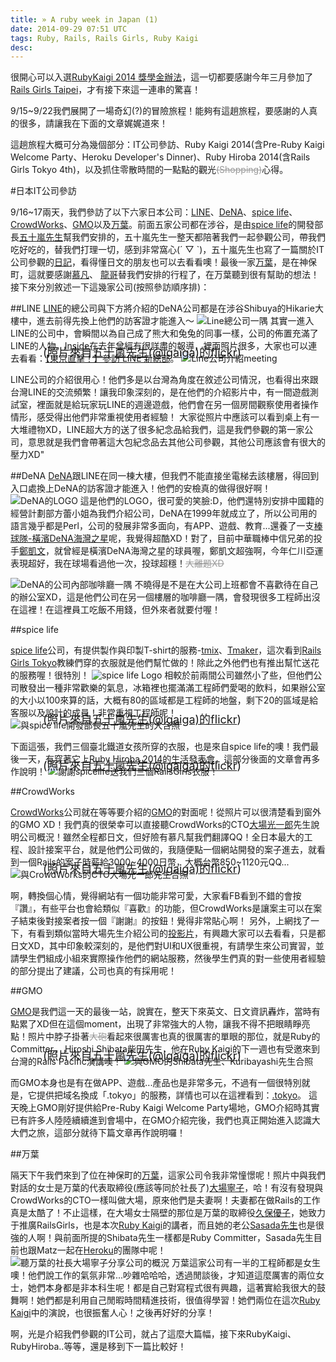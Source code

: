 ```yaml
---
title: » A ruby week in Japan (1)
date: 2014-09-29 07:51 UTC
tags: Ruby, Rails, Rails Girls, Ruby Kaigi
desc:
---
```


很開心可以入選[RubyKaigi 2014 獎學金辦法]，這一切都要感謝今年三月參加了[Rails Girls Taipei]，才有接下來這一連串的驚喜！

9/15~9/22我們展開了一場奇幻(?)的冒險旅程！能夠有這趟旅程，要感謝的人真的很多，請讓我在下面的文章娓娓道來！

這趟旅程大概可分為幾個部分：IT公司參訪、Ruby Kaigi 2014(含Pre-Ruby Kaigi Welcome Party、Heroku Developer's Dinner)、Ruby Hiroba 2014(含Rails Girls Tokyo 4th)，以及抓住零散時間的一點點的觀光<span style="text-decoration: line-through; color: #999;">(Shopping)</span>心得。

#日本IT公司參訪

9/16~17兩天，我們參訪了以下六家日本公司：[LINE]、[DeNA]、[spice life]、[CrowdWorks]、[GMO]以及[万葉]。前面五家公司都在涉谷，是由[spice life]的開發部長[五十嵐先生]幫我們安排的，五十嵐先生一整天都陪著我們一起參觀公司，帶我們吃好吃的，替我們打理一切，感到非常窩心(´ ▽ `)，五十嵐先生也寫了一篇關於IT公司參觀的[日記]，看得懂日文的朋友也可以去看看噢！最後一家[万葉]，是在神保町，這就要感謝[慕凡]、
[龍哥]替我們安排的行程了，在万葉聽到很有幫助的想法！接下來分別敘述一下這幾家公司(按照參訪順序排)：

##LINE
[LINE]的總公司與下方將介紹的DeNA公司都是在涉谷Shibuya的Hikarie大樓中，進去前得先換上他們的訪客證才能進入～
<img src="/images/Japan/line.jpg" alt="Line總公司一隅">
其實一進入LINE的公司中，會瞬間以為自己成了熊大和兔兔的同事一樣，公司的佈置充滿了LINE的人物，[Inside]在去年曾經有很詳盡的報導，裡面照片很多，大家也可以連去看看：[【東京直擊！】參訪 LINE 新總部]。
<img src="/images/Japan/line2.jpg" alt="Line公司介紹meeting">
<span style="font-size:18px;display:block;width:680px;position:absolute;right:0;margin-top:-33px;">(照片來自[五十嵐先生(@igaiga)的flickr])</span>

LINE公司的介紹很用心！他們多是以台灣為角度在敘述公司情況，也看得出來跟台灣LINE的交流頻繁！讓我印象深刻的，是在他們的介紹影片中，有一間遊戲測試室，裡面就是給玩家玩LINE的週邊遊戲，他們會在另一個房間觀察使用者操作情形，感受得出他們非常重視使用者經驗！
大家從照片中應該可以看到桌上有一大堆禮物XD，LINE超大方的送了很多紀念品給我們，這是我們參觀的第一家公司，意思就是我們會帶著這大包紀念品去其他公司參觀，其他公司應該會有很大的壓力XD"

##DeNA
[DeNA]跟LINE在同一棟大樓，但我們不能直接坐電梯去該樓層，得回到入口處換上DeNA的訪客證才能進入！他們的安檢真的做得很好啊！
<img src="/images/Japan/dena1.jpg" alt="DeNA的LOGO">
這是他們的LOGO，很可愛的笑臉:D，他們還特別安排中國籍的經營計劃部方蕾小姐為我們介紹公司，DeNA在1999年就成立了，所以公司用的語言幾乎都是Perl，公司的發展非常多面向，有APP、遊戲、教育...還養了一支[棒球隊-橫濱DeNA海灣之星]呢，我覺得超酷XD！對了，目前中華職棒中信兄弟的投手[鄭凱文]，就曾經是橫濱DeNA海灣之星的球員喔，鄭凱文超強啊，今年仁川亞運表現超好，我在球場看過他一次，投球超穩！<span style="text-decoration: line-through; color: #999;">大離題XD</span>

<img src="/images/Japan/dena2.jpg" alt="DeNA的公司內部咖啡廳一隅">
不曉得是不是在大公司上班都會不喜歡待在自己的辦公室XD，這是他們公司在另一個樓層的咖啡廳一隅，會發現很多工程師出沒在這裡！在這裡員工吃飯不用錢，但外來者就要付喔！

##spice life

[spice life]公司，有提供製作與印製T-shirt的服務-[tmix]、[Tmaker]，這次看到[Rails Girls Tokyo]教練們穿的衣服就是他們幫忙做的！除此之外他們也有推出幫忙送花的服務喔！很特別！
<img src="/images/Japan/spicelife.jpg" alt="spice life Logo">
相較於前兩間公司雖然小了些，但他們公司散發出一種非常歡樂的氣息，冰箱裡也擺滿滿工程師們愛喝的飲料，如果辦公室的大小以100來算的話，大概有80的區域都是工程師的地盤，剩下20的區域是給客服以及設計的成員！非常重視工程師呢！
<img src="/images/Japan/spicelife2.jpg" alt="與spice life開發部長五十嵐先生的大合照">
<span style="font-size:18px;display:block;width:680px;position:absolute;right:0;margin-top:-33px;">(照片來自[五十嵐先生(@igaiga)的flickr])</span>

下面這張，我們三個臺北鐵道女孩所穿的衣服，也是來自spice life的噢！我們最後一天，有穿著它上[Ruby Hiroba 2014的生活發表會]，這部分後面的文章會再多作說明！
<img src="/images/Japan/spicelife3.jpg" alt="謝謝spicelife送我們三個RailsGirls衣服！">
<span style="font-size:18px;display:block;width:680px;position:absolute;right:0;margin-top:-33px;">(照片來自[五十嵐先生(@igaiga)的flickr])</span>


##CrowdWorks

[CrowdWorks]公司就在等等要介紹的[GMO]的對面呢！從照片可以很清楚看到窗外的GMO XD！我們真的很榮幸可以直接聽CrowdWorks的CTO[大場光一郎]先生說明公司概況！雖然全程都日文，但好險有慕凡幫我們翻譯QQ！全日本最大的工程、設計接案平台，就是他們公司做的，我隨便點一個網站開發的案子進去，就看到一個Rails的案子時薪給3000~4000日幣，大概台幣850~1120元QQ...
<img src="/images/Japan/crowdworks.jpg" alt="與CrowdWorks的CTO大場光一郎先生合照">
<span style="font-size:18px;display:block;width:680px;position:absolute;right:0;margin-top:-33px;">(照片來自[五十嵐先生(@igaiga)的flickr])</span>

啊，轉換個心情，覺得網站有一個功能非常可愛，大家看FB看到不錯的會按『讚』，有些平台也會給類似『喜歡』的功能，但CrowdWorks是讓案主可以在案子結束後對接案者按一個『謝謝』的按鈕！覺得非常貼心啊！
另外，上網找了一下，有看到類似當時大場先生介紹公司的[投影片]，有興趣大家可以去看看，只是都日文XD，其中印象較深刻的，是他們對UI和UX很重視，有請學生來公司實習，並請學生們組成小組來實際操作他們的網站服務，然後學生們真的對一些使用者經驗的部分提出了建議，公司也真的有採用呢！

##GMO

[GMO]是我們這一天的最後一站，說實在，整天下來英文、日文資訊轟炸，當時有點累了XD但在這個moment，出現了非常強大的人物，讓我不得不把眼睛睜亮點！照片中脖子掛著<span style="text-decoration: line-through; color: #999;">大砲</span>看起來很厲害也真的很厲害的單眼的那位，就是Ruby的Committer， Hiroshi Shibata柴田先生，他在Ruby Kaigi的下一週也有受邀來到台灣的Rails Pacific演講噢！
<img src="/images/Japan/gmo.jpg" alt="與GMO的Shibata先生、Kuribayashi先生合照">
<span style="font-size:18px;display:block;width:680px;position:absolute;right:0;margin-top:-33px;">(照片來自[五十嵐先生(@igaiga)的flickr])</span>

而GMO本身也是有在做APP、遊戲...產品也是非常多元，不過有一個很特別就是，它提供把域名換成「.tokyo」的服務，詳情也可以在這裡看到：[.tokyo]。
這天晚上GMO剛好提供給Pre-Ruby Kaigi Welcome Party場地，GMO介紹時其實已有許多人陸陸續續進到會場中，在GMO介紹完後，我們也真正開始進入認識大大們之旅，這部分就待下篇文章再作說明囉！



##万葉

隔天下午我們來到了位在神保町的[万葉]，這家公司令我非常憧憬呢！照片中與我們對話的女士是万葉的代表取締役(應該等同於社長了)[大場寧子]，哈！有沒有發現與CrowdWorks的CTO一樣叫做大場，原來他們是夫妻啊！夫妻都在做Rails的工作真是太酷了！不止這樣，在大場女士隔壁的那位是万葉的取締役[久保優子]，她致力于推廣RailsGirls，也是本次[Ruby Kaigi]的講者，而且她的老公[Sasada先生]也是很強的人啊！與前面所提的Shibata先生一樣都是Ruby Committer，Sasada先生目前也跟Matz一起在[Heroku]的團隊中呢！
<img src="/images/Japan/everyleaf.jpg" alt="聽万葉的社長大場寧子分享公司的概況">
万葉這家公司有一半的工程師都是女生噢！他們說工作的氣氛非常...吵雜哈哈哈，透過閒談後，才知道這麼厲害的兩位女士，她們本身都是非本科生呢！都是自己對寫程式很有興趣，這著實給我很大的鼓舞啊！她們都是利用自己閒暇時間精進技術，很值得學習！她們兩位在這次[Ruby Kaigi]中的演說，也很振奮人心！之後再好好的分享！

啊，光是介紹我們參觀的IT公司，就占了這麼大篇幅，接下來RubyKaigi、RubyHiroba..等等，還是移到下一篇比較好！

[RubyKaigi 2014 獎學金辦法]: http://railsgirls.tw/2014/07/28/rubykaigi-scholarship/
[Rails Girls Taipei]: http://railsgirls.tw/2014/04/09/rg-taipei3rd-record/
[LINE]: http://line.me/ja/
[DeNA]: http://dena.com/
[spice life]: http://spicelife.jp/
[CrowdWorks]: http://crowdworks.jp/
[GMO]: http://pepabo.com/
[万葉]: http://everyleaf.com/
[日記]: http://igarashikuniaki.net/diary/20140916.html "五十嵐先生描述與台灣朋友一同參觀IT公司的日記"
[【東京直擊！】參訪 LINE 新總部]: http://www.inside.com.tw/2013/03/15/visit-line-hq-at-shibuya-tokyo
[五十嵐先生(@igaiga)的flickr]: https://www.flickr.com/photos/igaiga/sets/72157647698530402/
[五十嵐先生]: https://twitter.com/igaiga555/
[慕凡]: https://twitter.com/ryudoawaru/
[龍哥]: https://twitter.com/eddiekao/
[inside]: http://www.inside.com.tw/
[棒球隊-橫濱DeNA海灣之星]: http://www.baystars.co.jp/ "橫濱DeNA海灣之星"
[鄭凱文]: http://twbsball.dils.tku.edu.tw/wiki/index.php/%E9%84%AD%E5%87%B1%E6%96%87(1988)/
[tmix]: http://tmix.jp/
[Tmaker]: http://tmaker.jp/
[Rails Girls Tokyo]: http://railsgirls.com/tokyo/
[大場光一郎]: https://twitter.com/koichiroo/
[投影片]: https://speakerdeck.com/koichiro/between-front-end-and-server-side-in-service-development/
[Ruby Hiroba 2014的生活發表會]: http://rubyhiroba.org/2014/presentation.html/
[.tokyo]: http://hello.tokyo/en/
[大場寧子]: https://twitter.com/nay3/
[久保優子]: https://twitter.com/yotii23/
[Sasada先生]: https://twitter.com/koichisasada/
[Heroku]: https://www.heroku.com/
[Ruby Kaigi]: http://rubykaigi.org/2014/